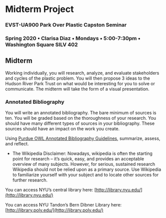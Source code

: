 # Midterm Project

### EVST-UA900 Park Over Plastic Capston Seminar

### Spring 2020 • Clarisa Diaz • Mondays • 5:00-7:30pm • Washington Square SILV 402

## Midterm

Working individually, you will research, analyze, and evaluate stakeholders and cycles of the plastic problem. You will then propose 3 ideas to the Hudson River Park Trust on what would be interesting for you to solve or communicate. The midterm will take the form of a visual presentation.


### Annotated Bibliography

You will write an annotated bibliography. The bare minimum of sources is ten. You will be graded based on the thoroughness of your research.  You should have many different types of sources in your bibliography.  These sources should have an impact on the work you create.

Using [Purdue OWL Annotated Bibliography Guidelines](https://owl.english.purdue.edu/owl/resource/614/01/), summarize, assess, and reflect.

* The Wikipedia Disclaimer: Nowadays, wikipedia is often the starting point for research – it’s quick, easy, and provides an acceptable overview of many subjects. However, for serious, sustained research Wikipedia should not be relied upon as a primary source. Use Wikipedia to familiarize yourself with your subject and to locate other sources for further research.

You can access NYU’s central library here: [http://library.nyu.edu/](http://library.nyu.edu/)

You can access NYU Tandon’s Bern Dibner Library here: [http://library.poly.edu/](http://library.poly.edu/)